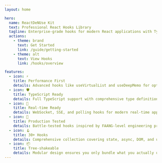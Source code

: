 ```yaml
---
layout: home

hero:
  name: ReactDeNUse Kit
  text: Professional React Hooks Library
  tagline: Enterprise-grade hooks for modern React applications with TypeScript
  actions:
    - theme: brand
      text: Get Started
      link: /guide/getting-started
    - theme: alt
      text: View Hooks
      link: /hooks/overview

features:
  - icon: ⚡
    title: Performance First
    details: Advanced hooks like useVirtualList and useDeepMemo for optimal React performance
  - icon: 🛡️
    title: TypeScript Ready
    details: Full TypeScript support with comprehensive type definitions and generics
  - icon: 🔌
    title: Real-time Ready
    details: WebSocket, SSE, and polling hooks for modern real-time applications
  - icon: 🎯
    title: Production Tested
    details: Battle-tested hooks inspired by FAANG-level engineering practices
  - icon: 🪝
    title: 30+ Hooks
    details: Comprehensive collection covering state, async, DOM, and utility patterns
  - icon: 📦
    title: Tree-shakeable
    details: Modular design ensures you only bundle what you actually use
---
```


<style>
.vp-hero-name {
  background: linear-gradient(120deg, #646cff 30%, #a78bfa);
  -webkit-background-clip: text;
  background-clip: text;
  -webkit-text-fill-color: transparent;
}
</style>